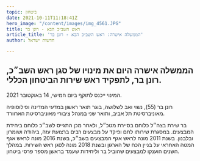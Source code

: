 ```yaml
---
topic: ביטחון
date: 2021-10-11T11:18:41Z
hero_image: "/content/images/img_4561.JPG"
title: ראש השב״כ הבא - רונן בר
article_title: 'הממשלה אישרה: ראש השב״כ הבא - רונן בר'
author: חדשות ישראל

---
```

## הממשלה אישרה היום את מינויו של סגן ראש השב״כ, רונן בר, לתפקיד ראש שירות הביטחון הכללי.

המינוי ייכנס לתוקף ביום חמישי, 14 באוקטובר 2021.

רונן בר (55), נשוי ואב לשלושה, בוגר תואר ראשון במדעי המדינה ופילוסופיה מאוניברסיטת תל אביב, ותואר שני במנהל ציבורי מאוניברסיטת הארוורד.

בר שירת בצה״ל כלוחם בסיירת מטכ״ל, ולאחר מכן התגייס לשב״כ כלוחם ביחידת המבצעים. במסגרת שירותו לחם ופיקד על מבצעים רבים ברצועת עזה, ביהודה ושומרון ובלבנון. בשנת 2011 מונה לראש אגף המבצעים בשב״כ, בשנת 2016 מונה לראש אגף המטה האחראי על בניין הכח של הארגון ובשנת 2018 מונה לסגן ראש השירות. במהלך השנים הוענקו למבצעים שהוביל בר וליחידות שעמד בראשן מספר פרסי ביטחון.